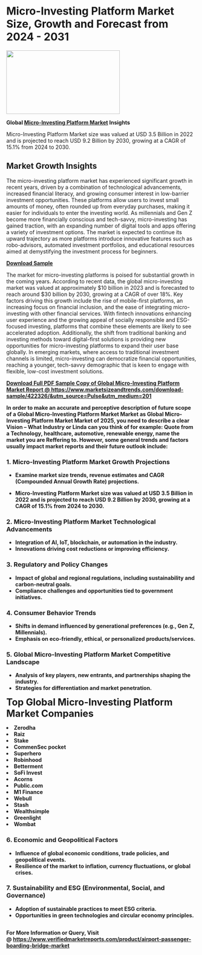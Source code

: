 <H1>Micro-Investing Platform Market Size, Growth and Forecast from 2024 - 2031</H1><img class="aligncenter size-medium wp-image-584254" src="https://thirdeyenews.in/wp-content/uploads/2024/09/Global-Market-Research-300x168.jpeg" alt="" width="300" height="168" /><p><strong>Global&nbsp;<a href="https://www.marketsizeandtrends.com/download-sample/422326/&amp;utm_source=Pulse&amp;utm_medium=201">Micro-Investing Platform Market</a> Insights</strong></p><p>Micro-Investing Platform Market size was valued at USD 3.5 Billion in 2022 and is projected to reach USD 9.2 Billion by 2030, growing at a CAGR of 15.1% from 2024 to 2030.</p><p><h2>Market Growth Insights</h2> <p>The micro-investing platform market has experienced significant growth in recent years, driven by a combination of technological advancements, increased financial literacy, and growing consumer interest in low-barrier investment opportunities. These platforms allow users to invest small amounts of money, often rounded up from everyday purchases, making it easier for individuals to enter the investing world. As millennials and Gen Z become more financially conscious and tech-savvy, micro-investing has gained traction, with an expanding number of digital tools and apps offering a variety of investment options. The market is expected to continue its upward trajectory as more platforms introduce innovative features such as robo-advisors, automated investment portfolios, and educational resources aimed at demystifying the investment process for beginners.</p> <p><strong><a href="#">Download Sample</a></strong></p> <p>The market for micro-investing platforms is poised for substantial growth in the coming years. According to recent data, the global micro-investing market was valued at approximately $10 billion in 2023 and is forecasted to reach around $30 billion by 2030, growing at a CAGR of over 18%. Key factors driving this growth include the rise of mobile-first platforms, an increasing focus on financial inclusion, and the ease of integrating micro-investing with other financial services. With fintech innovations enhancing user experience and the growing appeal of socially responsible and ESG-focused investing, platforms that combine these elements are likely to see accelerated adoption. Additionally, the shift from traditional banking and investing methods toward digital-first solutions is providing new opportunities for micro-investing platforms to expand their user base globally. In emerging markets, where access to traditional investment channels is limited, micro-investing can democratize financial opportunities, reaching a younger, tech-savvy demographic that is keen to engage with flexible, low-cost investment solutions.</p> <p><strong><a href="#"></p><p><span class=""><strong>Download Full PDF Sample Copy of Global Micro-Investing Platform Market Report</strong> @ <a href="https://www.marketsizeandtrends.com/download-sample/422326/&amp;utm_source=Pulse&amp;utm_medium=201" target="_blank">https://www.marketsizeandtrends.com/download-sample/422326/&amp;utm_source=Pulse&amp;utm_medium=201</a></span></p><p>In order to make an accurate and perceptive description of future scope of a Global&nbsp;Micro-Investing Platform Market Market as Global&nbsp;Micro-Investing Platform Market Market of 2025, you need to describe a clear Vision &ndash; What Industry or Linda can you think of for example: Quote from a Technology, healthcare, automotive, renewable energy, name the market you are Reffering to. However, some general trends and factors usually impact market reports and their future outlook include:</p><h3>1.&nbsp;<strong>Micro-Investing Platform Market Growth Projections</strong></h3><ul><li>Examine market size trends, revenue estimates and CAGR (Compounded Annual Growth Rate) projections.</li><li><p>Micro-Investing Platform Market size was valued at USD 3.5 Billion in 2022 and is projected to reach USD 9.2 Billion by 2030, growing at a CAGR of 15.1% from 2024 to 2030.</p></li></ul><h3>2.&nbsp;<strong>Micro-Investing Platform Market Technological Advancements</strong></h3><ul><li>Integration of AI, IoT, blockchain, or automation in the industry.</li><li>Innovations driving cost reductions or improving efficiency.</li></ul><h3>3.&nbsp;<strong>Regulatory and Policy Changes</strong></h3><ul><li>Impact of global and regional regulations, including sustainability and carbon-neutral goals.</li><li>Compliance challenges and opportunities tied to government initiatives.</li></ul><h3>4.&nbsp;<strong>Consumer Behavior Trends</strong></h3><ul><li>Shifts in demand influenced by generational preferences (e.g., Gen Z, Millennials).</li><li>Emphasis on eco-friendly, ethical, or personalized products/services.</li></ul><h3>5.&nbsp;<strong>Global Micro-Investing Platform Market Competitive Landscape</strong></h3><ul><li>Analysis of key players, new entrants, and partnerships shaping the industry.</li><li>Strategies for differentiation and market penetration.</li></ul><p data-pm-slice="1 1 []"><span style="color: inherit; font-family: inherit; font-size: 25px;">Top Global Micro-Investing Platform Market Companies</span></p><div class="" data-test-id=""><p><li>Zerodha</li><li> Raiz</li><li> Stake</li><li> CommenSec pocket</li><li> Superhero</li><li> Robinhood</li><li> Betterment</li><li> SoFi Invest</li><li> Acorns</li><li> Public.com</li><li> M1 Finance</li><li> Webull</li><li> Stash</li><li> Wealthsimple</li><li> Greenlight</li><li> Wombat</li></p></div><h3>6.&nbsp;<strong>Economic and Geopolitical Factors</strong></h3><ul><li>Influence of global economic conditions, trade policies, and geopolitical events.</li><li>Resilience of the market to inflation, currency fluctuations, or global crises.</li></ul><h3>7.&nbsp;<strong>Sustainability and ESG (Environmental, Social, and Governance)</strong></h3><ul><li>Adoption of sustainable practices to meet ESG criteria.</li><li>Opportunities in green technologies and circular economy principles.</li></ul><h2><strong style="font-size: 14px;">For More Information or Query, Visit @&nbsp;</strong><a style="background-color: #ffffff; font-size: 14px;" href="https://www.marketsizeandtrends.com/report/micro-investing-platform-market/" target="_blank">https://www.verifiedmarketreports.com/product/airport-passenger-boarding-bridge-market</a></h2>
